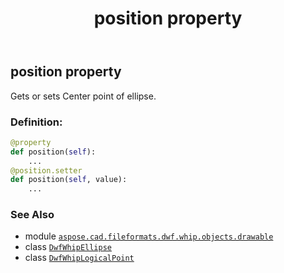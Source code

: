 ﻿---
title: position property
second_title: Aspose.CAD for Python via .NET API References
description: 
type: docs
weight: 150
url: /python-net/aspose.cad.fileformats.dwf.whip.objects.drawable/dwfwhipellipse/position/
is_root: false
---

## position property


Gets or sets Center point of ellipse.
### Definition:
```python
@property
def position(self):
    ...
@position.setter
def position(self, value):
    ...
```

### See Also
* module [`aspose.cad.fileformats.dwf.whip.objects.drawable`](../../)
* class [`DwfWhipEllipse`](/cad/python-net/aspose.cad.fileformats.dwf.whip.objects.drawable/dwfwhipellipse)
* class [`DwfWhipLogicalPoint`](/cad/python-net/aspose.cad.fileformats.dwf.whip.objects/dwfwhiplogicalpoint)
